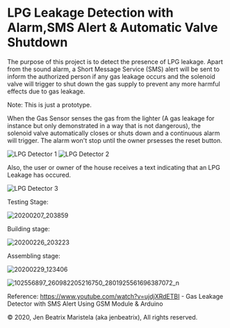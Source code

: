 # LPG Leakage Detection with Alarm,SMS Alert & Automatic Valve Shutdown
The purpose of this project is to detect the presence of LPG leakage. Apart from the sound alarm, a Short Message Service (SMS) alert will be sent to inform the authorized person if any gas leakage occurs and the solenoid valve will trigger to shut down the gas supply to prevent any more harmful effects due to gas leakage. 

Note: This is just a prototype.

When the Gas Sensor senses the gas from the lighter (A gas leakage for instance but only demonstrated in a way that is not dangerous), the solenoid valve automatically closes or shuts down and a continuous alarm will trigger. The alarm won't stop until the owner prsesses the reset button.

![LPG Detector 1](https://user-images.githubusercontent.com/82814920/170656488-2437a13a-6bbd-4a8b-abe7-fe1235226866.gif) ![LPG Detector 2](https://user-images.githubusercontent.com/82814920/170656716-bc823c09-0277-4e2f-ade0-5ca2b71d2c83.gif) 

Also, the user or owner of the house receives a text indicating that an LPG Leakage has occured.

![LPG Detector 3](https://user-images.githubusercontent.com/82814920/170656844-7c0eb2e4-dba4-4259-958c-eb0872ad1c7d.gif)

Testing Stage:

![20200207_203859](https://user-images.githubusercontent.com/82814920/171134280-dab55419-3135-4c22-9364-75e1c786203d.jpg)

Building stage:

![20200226_203223](https://user-images.githubusercontent.com/82814920/171134412-843d9cbb-105b-4259-8506-eecb051753d2.jpg)

Assembling stage:

![20200229_123406](https://user-images.githubusercontent.com/82814920/171134606-4d0c0bb7-d05a-4d09-9ed4-9674352ea7c8.jpg)

![102556897_260982205216750_2801925561696387072_n](https://user-images.githubusercontent.com/82814920/116664110-97c9ba00-a9ca-11eb-8cd7-0ae3b84d4737.jpg)

Reference: https://www.youtube.com/watch?v=ujdjXRdETBI - Gas Leakage Detector with SMS Alert Using GSM Module & Arduino

© 2020, Jen Beatrix Maristela (aka jenbeatrix), All rights reserved.
